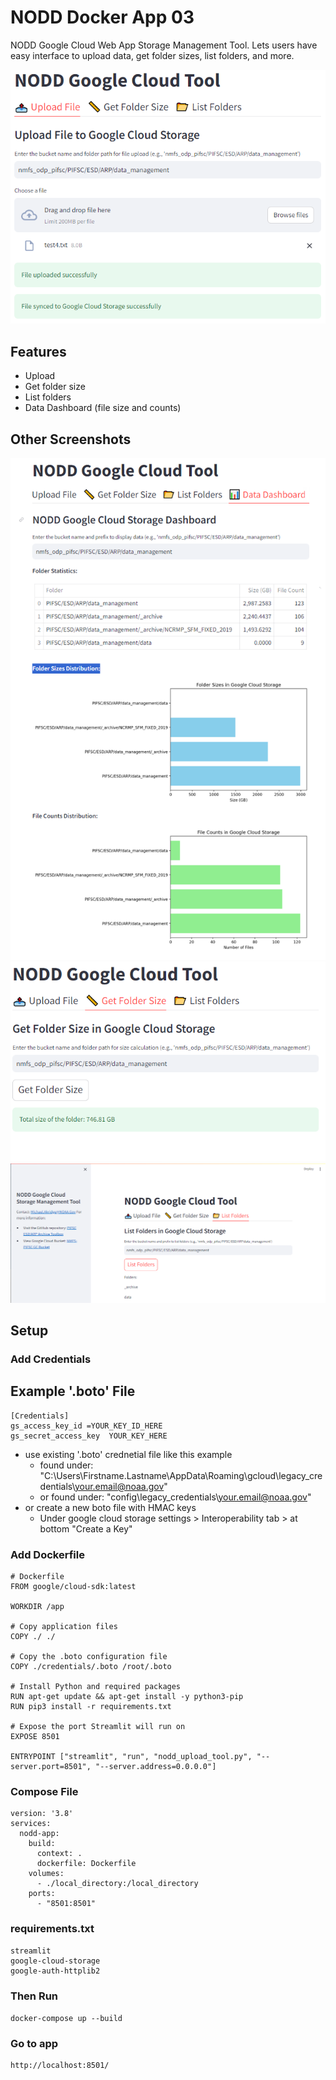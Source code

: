 # NODD Docker App 03
NODD Google Cloud Web App Storage Management Tool. Lets users have easy interface to upload data, get folder sizes, list folders, and more. 

<img src="./docs/s01.png" >

## Features
- Upload
- Get folder size
- List folders
- Data Dashboard (file size and counts)

## Other Screenshots
<img src="./docs/s04.png" >
<img src="./docs/s02.png" >
<img src="./docs/s03.png" >

## Setup
### Add Credentials
## Example '.boto' File
```
[Credentials]
gs_access_key_id =YOUR_KEY_ID_HERE
gs_secret_access_key  YOUR_KEY_HERE
```
- use existing '.boto' crednetial file like this example
  - found under: "C:\Users\Firstname.Lastname\AppData\Roaming\gcloud\legacy_credentials\your.email@noaa.gov\"
  - or found under: "config\legacy_credentials\your.email@noaa.gov\"
- or create a new boto file with HMAC keys
  - Under google cloud storage settings > Interoperability tab > at bottom "Create a Key"


### Add Dockerfile
```
# Dockerfile
FROM google/cloud-sdk:latest

WORKDIR /app

# Copy application files
COPY ./ ./

# Copy the .boto configuration file
COPY ./credentials/.boto /root/.boto

# Install Python and required packages
RUN apt-get update && apt-get install -y python3-pip
RUN pip3 install -r requirements.txt

# Expose the port Streamlit will run on
EXPOSE 8501

ENTRYPOINT ["streamlit", "run", "nodd_upload_tool.py", "--server.port=8501", "--server.address=0.0.0.0"]
```
### Compose File
```
version: '3.8'
services:
  nodd-app:
    build:
      context: .
      dockerfile: Dockerfile
    volumes:
      - ./local_directory:/local_directory
    ports:
      - "8501:8501"
```
### requirements.txt
```
streamlit
google-cloud-storage
google-auth-httplib2
```
### Then Run
``
docker-compose up --build
``
### Go to app
```
http://localhost:8501/
```
